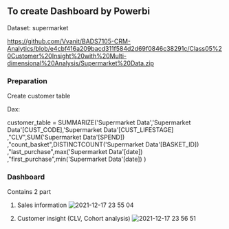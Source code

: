## To create Dashboard by Powerbi

Dataset: supermarket

https://github.com/Vvanit/BADS7105-CRM-Analytics/blob/e4cbf416a209bacd311f584d2d69f0846c38291c/Class05%20Customer%20Insight%20with%20Multi-dimensional%20Analysis/Supermarket%20Data.zip

### Preparation
Create customer table

Dax: 

customer_table = SUMMARIZE('Supermarket Data','Supermarket Data'[CUST_CODE],'Supermarket Data'[CUST_LIFESTAGE]
,"CLV",SUM('Supermarket Data'[SPEND])
,"count_basket",DISTINCTCOUNT('Supermarket Data'[BASKET_ID])
,"last_purchase",max('Supermarket Data'[date])
,"first_purchase",min('Supermarket Data'[date])
)

### Dashboard

Contains 2 part

1. Sales information
![2021-12-17 23 55 04](https://user-images.githubusercontent.com/46345359/146580396-41217367-92bf-46ac-b172-3cfa99be73c0.png)

2. Customer insight (CLV, Cohort analysis)
![2021-12-17 23 56 51](https://user-images.githubusercontent.com/46345359/146581543-ad857b1a-82fb-44e0-a507-d76f3ef5e359.png)
